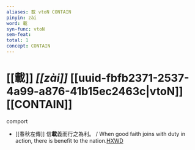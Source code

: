 ```yaml
---
aliases: 載 vtoN CONTAIN
pinyin: zài
word: 載
syn-func: vtoN
sem-feat: 
total: 1
concept: CONTAIN 
---
```

# [[載]] *[[zài]]*  [[uuid-fbfb2371-2537-4a99-a876-41b15ec2463c|vtoN]] [[CONTAIN]]
comport
 - [[春秋左傳]] 信**載**義而行之為利。 / When good faith joins with duty in action, there is benefit to the nation.[HXWD](https://hxwd.org/textview.html?location=KR1e0001_tls_007-292a.27)